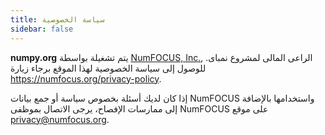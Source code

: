 ```yaml
---
title: سياسة الخصوصية
sidebar: false
---
```


**numpy.org** يتم تشغيلة بواسطة [NumFOCUS, Inc.](https://numfocus.org), الراعى المالى لمشروع نمباى. للوصول إلى سياسة الخصوصية لهذا الموقع برجاء زيارة https://numfocus.org/privacy-policy.

إذا كان لديك أسئلة بخصوص سياسة أو جمع بيانات NumFOCUS واستخدامها بالإضافة إلى ممارسات الإفصاح، يرجى الاتصال بموظفى NumFOCUS على موقع privacy@numfocus.org.
